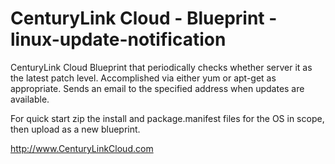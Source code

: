 CenturyLink Cloud  - Blueprint - linux-update-notification
=======================

CenturyLink Cloud Blueprint that periodically checks whether server
it as the latest patch level.  Accomplished via either yum or apt-get
as appropriate.  Sends an email to the specified address when updates are
available.

For quick start zip the install and package.manifest files for the OS in scope,
then upload as a new blueprint.



http://www.CenturyLinkCloud.com


